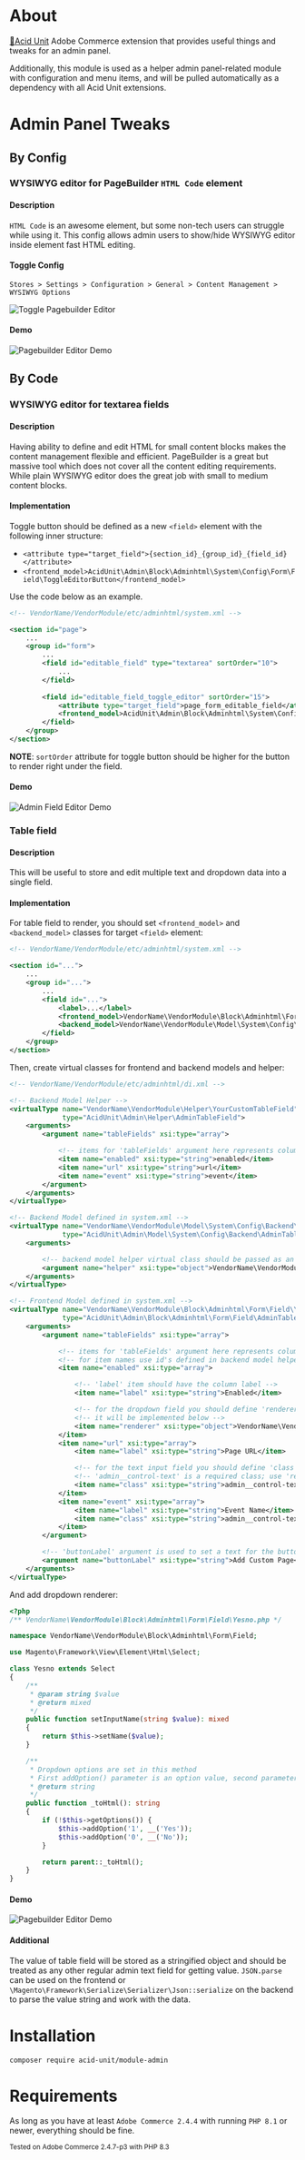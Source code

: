 # About

[🧪Acid Unit](https://acid.7prism.com/) 
<span title="Magento">Adobe Commerce</span> extension that provides 
useful things and tweaks for an admin panel.

Additionally, this module is used as a helper admin panel-related module 
with configuration and menu items, and will be pulled automatically 
as a dependency with all Acid Unit extensions.

# Admin Panel Tweaks

## By Config

### WYSIWYG editor for PageBuilder `HTML Code` element

#### Description

`HTML Code` is an awesome element, but some non-tech users can struggle while using it.
This config allows admin users to show/hide WYSIWYG editor inside element fast HTML editing.

#### Toggle Config

`Stores > Settings > Configuration > General > Content Management > WYSIWYG Options`

![Toggle Pagebuilder Editor](https://github.com/acid-unit/docs/blob/main/admin/wysiwyg-editor/toggle.png?raw=true)

#### Demo

![Pagebuilder Editor Demo](https://github.com/acid-unit/docs/blob/main/admin/wysiwyg-editor/pagebuilder-editor-demo.gif?raw=true)

## By Code

### WYSIWYG editor for textarea fields

#### Description

Having ability to define and edit HTML for small content blocks makes the content management
flexible and efficient. PageBuilder is a great but massive tool which does not cover all
the content editing requirements. While plain WYSIWYG editor does the great job with 
small to medium content blocks.

#### Implementation

Toggle button should be defined as a new `<field>` element with the following inner structure:
- `<attribute type="target_field">{section_id}_{group_id}_{field_id}</attribute>`
- `<frontend_model>AcidUnit\Admin\Block\Adminhtml\System\Config\Form\Field\ToggleEditorButton</frontend_model>`

Use the code below as an example.

```xml
<!-- VendorName/VendorModule/etc/adminhtml/system.xml -->

<section id="page">
    ...
    <group id="form">
        ...
        <field id="editable_field" type="textarea" sortOrder="10">
            ...
        </field>
        
        <field id="editable_field_toggle_editor" sortOrder="15">
            <attribute type="target_field">page_form_editable_field</attribute>
            <frontend_model>AcidUnit\Admin\Block\Adminhtml\System\Config\Form\Field\ToggleEditorButton</frontend_model>
        </field>
    </group>
</section>
```

**NOTE**: `sortOrder` attribute for toggle button should be higher for the button to render right under the field.

#### Demo

![Admin Field Editor Demo](https://github.com/acid-unit/docs/blob/main/admin/wysiwyg-editor/admin-field-editor-demo.gif?raw=true)

### Table field

#### Description

This will be useful to store and edit multiple text and dropdown data into a single field.

#### Implementation

For table field to render, you should set `<frontend_model>` and `<backend_model>` classes for target `<field>` element:

```xml
<!-- VendorName/VendorModule/etc/adminhtml/system.xml -->

<section id="...">
    ...
    <group id="...">
        ...
        <field id="...">
            <label>...</label>
            <frontend_model>VendorName\VendorModule\Block\Adminhtml\Form\Field\YourCustomTableField</frontend_model>
            <backend_model>VendorName\VendorModule\Model\System\Config\Backend\YourCustomTableField</backend_model>
        </field>
    </group>
</section>
```

Then, create virtual classes for frontend and backend models and helper:

```xml
<!-- VendorName/VendorModule/etc/adminhtml/di.xml -->

<!-- Backend Model Helper -->
<virtualType name="VendorName\VendorModule\Helper\YourCustomTableField"
             type="AcidUnit\Admin\Helper\AdminTableField">
    <arguments>
        <argument name="tableFields" xsi:type="array">

            <!-- items for 'tableFields' argument here represents column id's of your table -->
            <item name="enabled" xsi:type="string">enabled</item>
            <item name="url" xsi:type="string">url</item>
            <item name="event" xsi:type="string">event</item>
        </argument>
    </arguments>
</virtualType>

<!-- Backend Model defined in system.xml -->
<virtualType name="VendorName\VendorModule\Model\System\Config\Backend\YourCustomTableField"
             type="AcidUnit\Admin\Model\System\Config\Backend\AdminTableField">
    <arguments>

        <!-- backend model helper virtual class should be passed as an argument with 'helper' name -->
        <argument name="helper" xsi:type="object">VendorName\VendorModule\Helper\YourCustomTableField</argument>
    </arguments>
</virtualType>

<!-- Frontend Model defined in system.xml -->
<virtualType name="VendorName\VendorModule\Block\Adminhtml\Form\Field\YourCustomTableField"
             type="AcidUnit\Admin\Block\Adminhtml\Form\Field\AdminTableField">
    <arguments>
        <argument name="tableFields" xsi:type="array">

            <!-- items for 'tableFields' argument here represents columns of your table -->
            <!-- for item names use id's defined in backend model helper -->
            <item name="enabled" xsi:type="array">

                <!-- 'label' item should have the column label -->
                <item name="label" xsi:type="string">Enabled</item>

                <!-- for the dropdown field you should define 'renderer' item and pass dropdown renderer class -->
                <!-- it will be implemented below -->
                <item name="renderer" xsi:type="object">VendorName\VendorModule\Block\Adminhtml\Form\Field\Yesno</item>
            </item>
            <item name="url" xsi:type="array">
                <item name="label" xsi:type="string">Page URL</item>

                <!-- for the text input field you should define 'class' item with HTML class list -->
                <!-- 'admin__control-text' is a required class; use 'required-entry' class if the field should always have a value to be saved -->
                <item name="class" xsi:type="string">admin__control-text required-entry</item>
            </item>
            <item name="event" xsi:type="array">
                <item name="label" xsi:type="string">Event Name</item>
                <item name="class" xsi:type="string">admin__control-text required-entry</item>
            </item>
        </argument>

        <!-- 'buttonLabel' argument is used to set a text for the button to create a new row -->
        <argument name="buttonLabel" xsi:type="string">Add Custom Page</argument>
    </arguments>
</virtualType>
```

And add dropdown renderer:

```php
<?php
/** VendorName\VendorModule\Block\Adminhtml\Form\Field\Yesno.php */

namespace VendorName\VendorModule\Block\Adminhtml\Form\Field;

use Magento\Framework\View\Element\Html\Select;

class Yesno extends Select
{
    /**
     * @param string $value
     * @return mixed
     */
    public function setInputName(string $value): mixed
    {
        return $this->setName($value);
    }

    /**
     * Dropdown options are set in this method
     * First addOption() parameter is an option value, second parameter is an option label
     * @return string
     */
    public function _toHtml(): string
    {
        if (!$this->getOptions()) {
            $this->addOption('1', __('Yes'));
            $this->addOption('0', __('No'));
        }

        return parent::_toHtml();
    }
}
```

#### Demo

![Pagebuilder Editor Demo](https://github.com/acid-unit/docs/blob/main/admin/table-field/demo.gif?raw=true)


#### Additional

The value of table field will be stored as a stringified object and should be treated as any other regular admin text field for getting value.
`JSON.parse` can be used on the frontend or `\Magento\Framework\Serialize\Serializer\Json::serialize` on the backend to
parse the value string and work with the data.

# Installation

`composer require acid-unit/module-admin`

# Requirements

As long as you have at least `Adobe Commerce 2.4.4` with running `PHP 8.1` or newer, 
everything should be fine.

<small>Tested on Adobe Commerce 2.4.7-p3 with PHP 8.3</small>
